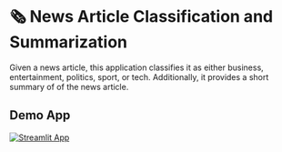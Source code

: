 # 🗞️ News Article Classification and Summarization

Given a news article, this application classifies it as either business, entertainment, politics, sport, or tech. Additionally, it provides a short summary of of the news article.

## Demo App

[![Streamlit App](https://static.streamlit.io/badges/streamlit_badge_black_white.svg)](https://joel-lim-sds-cp16-news-article-classification.streamlit.app/)
